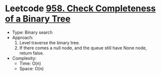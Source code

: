 # Leetcode [958. Check Completeness of a Binary Tree](https://leetcode.com/problems/check-completeness-of-a-binary-tree/)
- Type: Binary search
- Approach:
	1. Level traverse the binary tree.
	2. If there comes a null node, and the queue still have None node, return false.
- Complexity:
	- Time: O(n)
	- Space: O(n)
